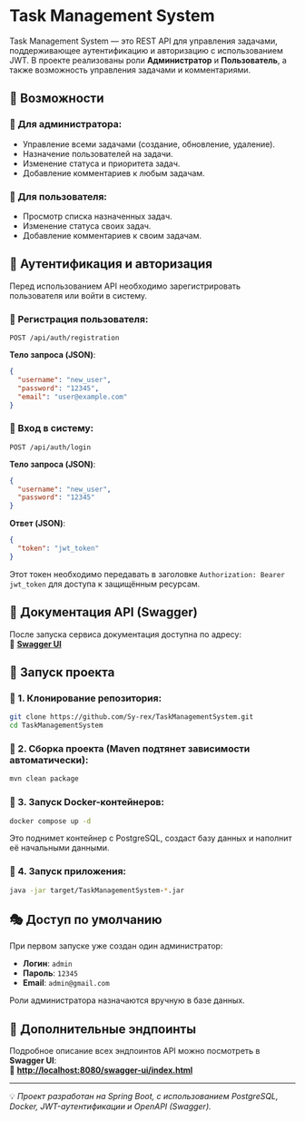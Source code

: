 # Task Management System

Task Management System — это REST API для управления задачами, поддерживающее аутентификацию и авторизацию с использованием JWT. В проекте реализованы роли **Администратор** и **Пользователь**, а также возможность управления задачами и комментариями.  

## 📌 Возможности

### 🚀 Для администратора:
- Управление всеми задачами (создание, обновление, удаление).
- Назначение пользователей на задачи.
- Изменение статуса и приоритета задач.
- Добавление комментариев к любым задачам.

### 👤 Для пользователя:
- Просмотр списка назначенных задач.
- Изменение статуса своих задач.
- Добавление комментариев к своим задачам.

## 🔑 Аутентификация и авторизация

Перед использованием API необходимо зарегистрировать пользователя или войти в систему.

### 🔹 Регистрация пользователя:
```http
POST /api/auth/registration
```
**Тело запроса (JSON)**:
```json
{
  "username": "new_user",
  "password": "12345",
  "email": "user@example.com"
}
```

### 🔹 Вход в систему:
```http
POST /api/auth/login
```
**Тело запроса (JSON)**:
```json
{
  "username": "new_user",
  "password": "12345"
}
```
**Ответ (JSON)**:
```json
{
  "token": "jwt_token"
}
```
Этот токен необходимо передавать в заголовке `Authorization: Bearer jwt_token` для доступа к защищённым ресурсам.

## 📄 Документация API (Swagger)
После запуска сервиса документация доступна по адресу:  
🔗 **[Swagger UI](http://localhost:8080/swagger-ui/index.html)**  

## 🚀 Запуск проекта

### 🔹 1. Клонирование репозитория:
```sh
git clone https://github.com/Sy-rex/TaskManagementSystem.git
cd TaskManagementSystem
```

### 🔹 2. Сборка проекта (Maven подтянет зависимости автоматически):
```sh
mvn clean package
```

### 🔹 3. Запуск Docker-контейнеров:
```sh
docker compose up -d
```
Это поднимет контейнер с PostgreSQL, создаст базу данных и наполнит её начальными данными.

### 🔹 4. Запуск приложения:
```sh
java -jar target/TaskManagementSystem-*.jar
```

## 🎭 Доступ по умолчанию
При первом запуске уже создан один администратор:
- **Логин**: `admin`
- **Пароль**: `12345`
- **Email**: `admin@gmail.com`

Роли администратора назначаются вручную в базе данных.

## 🔗 Дополнительные эндпоинты
Подробное описание всех эндпоинтов API можно посмотреть в **Swagger UI**:  
📌 **[http://localhost:8080/swagger-ui/index.html](http://localhost:8080/swagger-ui/index.html)**

---
💡 *Проект разработан на Spring Boot, с использованием PostgreSQL, Docker, JWT-аутентификации и OpenAPI (Swagger).*